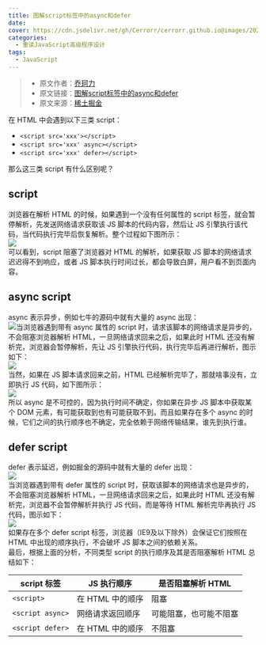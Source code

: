 ```yaml
---
title: 图解script标签中的async和defer
date:
cover: https://cdn.jsdelivr.net/gh/Cerrorr/cerrorr.github.io@images/202303051615481.png 
categories:
  - 重读JavaScript高级程序设计
tags:
  - JavaScript
---
```

> - 原文作者：[乔珂力](https://juejin.cn/user/1961184474432830)
> - 原文链接：[图解script标签中的async和defer](https://juejin.cn/post/6894629999215640583)
> - 原文来源：[稀土掘金](https://juejin.cn)

在 HTML 中会遇到以下三类 script：

*  `<script src='xxx'></script>`
*  `<script src='xxx' async></script>`
*  `<script src='xxx' defer></script>`

那么这三类 script 有什么区别呢？

## script
浏览器在解析 HTML 的时候，如果遇到一个没有任何属性的 script 标签，就会暂停解析，先发送网络请求获取该 JS 脚本的代码内容，然后让 JS 引擎执行该代码，当代码执行完毕后恢复解析。整个过程如下图所示：<br />![](https://p3-juejin.byteimg.com/tos-cn-i-k3u1fbpfcp/caf2f618530046658ab8e3b4a8699589~tplv-k3u1fbpfcp-zoom-in-crop-mark:4536:0:0:0.awebp)<br />可以看到，script 阻塞了浏览器对 HTML 的解析，如果获取 JS 脚本的网络请求迟迟得不到响应，或者 JS 脚本执行时间过长，都会导致白屏，用户看不到页面内容。

## async script
async 表示异步，例如七牛的源码中就有大量的 async 出现：<br />![](https://p3-juejin.byteimg.com/tos-cn-i-k3u1fbpfcp/2bad108f420844fab2e66e7ee80a217e~tplv-k3u1fbpfcp-zoom-in-crop-mark:4536:0:0:0.awebp)当浏览器遇到带有 async 属性的 script 时，请求该脚本的网络请求是异步的，不会阻塞浏览器解析 HTML，一旦网络请求回来之后，如果此时 HTML 还没有解析完，浏览器会暂停解析，先让 JS 引擎执行代码，执行完毕后再进行解析，图示如下：<br />![](https://p3-juejin.byteimg.com/tos-cn-i-k3u1fbpfcp/021b5dbeddb64db0a7099dc0a4dd076d~tplv-k3u1fbpfcp-zoom-in-crop-mark:4536:0:0:0.awebp)<br />当然，如果在 JS 脚本请求回来之前，HTML 已经解析完毕了，那就啥事没有，立即执行 JS 代码，如下图所示：<br />![](https://p3-juejin.byteimg.com/tos-cn-i-k3u1fbpfcp/4e5a89a4a1fe49ed9d5acaf25ef9aadd~tplv-k3u1fbpfcp-zoom-in-crop-mark:4536:0:0:0.awebp)<br />所以 async 是不可控的，因为执行时间不确定，你如果在异步 JS 脚本中获取某个 DOM 元素，有可能获取到也有可能获取不到。而且如果存在多个 async 的时候，它们之间的执行顺序也不确定，完全依赖于网络传输结果，谁先到执行谁。

## defer script
defer 表示延迟，例如掘金的源码中就有大量的 defer 出现：<br />![](https://p3-juejin.byteimg.com/tos-cn-i-k3u1fbpfcp/6355d82fadb3496fa9ca78499f598e0e~tplv-k3u1fbpfcp-zoom-in-crop-mark:4536:0:0:0.awebp)<br />当浏览器遇到带有 defer 属性的 script 时，获取该脚本的网络请求也是异步的，不会阻塞浏览器解析 HTML，一旦网络请求回来之后，如果此时 HTML 还没有解析完，浏览器不会暂停解析并执行 JS 代码，而是等待 HTML 解析完毕再执行 JS 代码，图示如下：<br />![](https://p3-juejin.byteimg.com/tos-cn-i-k3u1fbpfcp/b8313e4787f04c79838fec9961bda0fb~tplv-k3u1fbpfcp-zoom-in-crop-mark:4536:0:0:0.awebp)<br />如果存在多个 defer script 标签，浏览器（IE9及以下除外）会保证它们按照在 HTML 中出现的顺序执行，不会破坏 JS 脚本之间的依赖关系。<br />最后，根据上面的分析，不同类型 script 的执行顺序及其是否阻塞解析 HTML 总结如下：

| script 标签 | JS 执行顺序 | 是否阻塞解析 HTML |
| --- | --- | --- |
| `<script>` | 在 HTML 中的顺序 | 阻塞 |
| `<script async>` | 网络请求返回顺序 | 可能阻塞，也可能不阻塞 |
| `<script defer>` | 在 HTML 中的顺序 | 不阻塞 |
